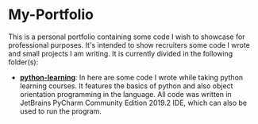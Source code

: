 # My-Portfolio
This is a personal portfolio containing some code I wish to showcase for professional purposes. It's intended to show recruiters some code I wrote and small projects I am writing. It is currently divided in the following folder(s):


- [**python-learning**](python-learning): In here are some code I wrote while taking python learning courses. It features the basics of python and also object orientation programming in the language. All code was written in JetBrains PyCharm Community Edition 2019.2 IDE, which can also be used to run the program.
